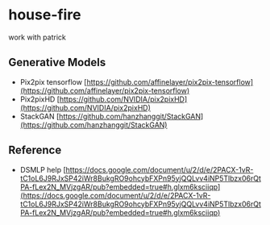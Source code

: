 # house-fire

work with patrick

## Generative Models

- Pix2pix tensorflow [https://github.com/affinelayer/pix2pix-tensorflow](https://github.com/affinelayer/pix2pix-tensorflow)
- Pix2pixHD [https://github.com/NVIDIA/pix2pixHD](https://github.com/NVIDIA/pix2pixHD)
- StackGAN [https://github.com/hanzhanggit/StackGAN](https://github.com/hanzhanggit/StackGAN)

## Reference

- DSMLP help [https://docs.google.com/document/u/2/d/e/2PACX-1vR-tC1oL6J9RJxSP42iWr8BukgRO9ohcybFXPn95yjQQLvv4iNP5Tlbzx06rQtPA-fLex2N_MVjzgAR/pub?embedded=true#h.glxm6ksciiqp](https://docs.google.com/document/u/2/d/e/2PACX-1vR-tC1oL6J9RJxSP42iWr8BukgRO9ohcybFXPn95yjQQLvv4iNP5Tlbzx06rQtPA-fLex2N_MVjzgAR/pub?embedded=true#h.glxm6ksciiqp)
